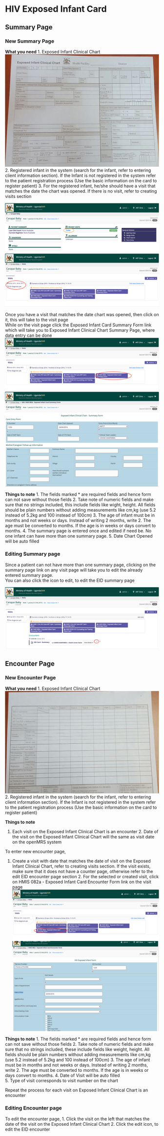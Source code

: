 # HIV Exposed Infant Card

## Summary Page

### New Summary Page

**What you need** 1. Exposed Infant Clinical Chart ![EID Summary Page](../images/eid_summary_page.jpg) 2. Registered infant in the system \(search for the infant, refer to entering client information section\). If the Infant is not registered in the system refer to the patient registration process \(Use the basic information on the card to register patient\) 3. For the registered infant, he/she should have a visit that matches the date the chart was opened. If there is no visit, refer to creating visits section

![Select EID visit date from patient dashboard](../images/eid_select_visit_page.png) ![Select EID Visit date from active visit](../images/eid_select_visit_page_active_visit.png)

Once you have a visit that matches the date chart was opened, then click on it, this will take to the visit page  
While on the visit page click the Exposed Infant Card Summary Form link which will take you to Exposed Infant Clinical Chart Summary Page, where data entry can be done ![Select EID Summary page from active visit](../images/visit_page_select_eid_summary.png) ![EID Summary Page openMRS](../images/eid_summary_page_openmrs.png)

**Things to note** 1. The fields marked \* are required fields and hence form can not save without those fields 2. Take note of numeric fields and make sure that no strings included, this include fields like wight, height. All fields should be plain numbers without adding measurements like cm,kg \(use 5.2 instead of 5.2kg and 100 instead of 100cm\) 3. The age of infant must be in months and not weeks or days. Instead of writing 2 months, write 2. The age must be converted to months. If the age is in weeks or days convert to months. 4. The summary page is entered once and edited if need be. No one infant can have more than one summary page. 5. Date Chart Opened will be auto filled

### Editing Summary page

Since a patient can not have more than one summary page, clicking on the summary page link on any visit page will take you to edit the already entered summary page.  
You can also click the icon to edit, to edit the EID summary page

![EID Summary Page](../images/eid_summary_page_openmrs_edit.png)

## Encounter Page

### New Encounter Page

**What you need** 1. Exposed Infant Clinical Chart ![EID Encounter Page](../images/eid_encounter_page.jpg) 2. Registered infant in the system \(search for the infant, refer to entering client information section\). If the Infant is not registered in the system refer to the patient registration process \(Use the basic information on the card to register patient\)

 **Things to note**  
1. Each visit on the Exposed Infant Clinical Chart is an encounter 2. Date of the visit on the Exposed Infant Clinical Chart will the same as visit date on the openMRS system

To enter new encounter page,  
1. Create a visit with date that matches the date of visit on the Exposed Infant Clinical Chart, refer to creating visits section. If the visit exists, make sure that it does not have a counter page, otherwise refer to the edit EID encounter page section 2. For the selected or created visit, click on HMIS 082a - Exposed Infant Card Encounter Form link on the visit page  
![Select EID Encounter page from active visit](../images/visit_page_select_eid_encounter.png) ![EID Encounter Page](../images/eid_encounter_page_openmrs.png)

**Things to note** 1. The fields marked \* are required fields and hence form can not save without those fields 2. Take note of numeric fields and make sure that no strings included, these include fields like weight, height. All fields should be plain numbers without adding measurements like cm,kg \(use 5.2 instead of 5.2kg and 100 instead of 100cm\) 3. The age of infant must be in months and not weeks or days. Instead of writing 2 months, write 2. The age must be converted to months. If the age is in weeks or days convert to months. 4. Date of Visit will be auto filled  
5. Type of visit corresponds to visit number on the chart

Repeat the process for each visit on Exposed Infant Clinical Chart is an encounter

### Editing Encounter page

To edit the encounter page, 1. Click the visit on the left that matches the date of the visit on the Exposed Infant Clinical Chart 2. Click the edit icon, to edit the EID encounter

